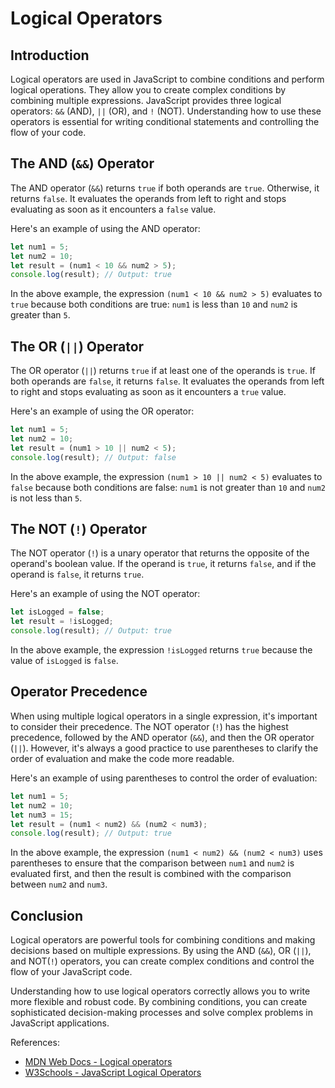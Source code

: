 # Logical Operators

## Introduction

Logical operators are used in JavaScript to combine conditions and perform logical operations. They allow you to create complex conditions by combining multiple expressions. JavaScript provides three logical operators: `&&` (AND), `||` (OR), and `!` (NOT). Understanding how to use these operators is essential for writing conditional statements and controlling the flow of your code.

## The AND (`&&`) Operator

The AND operator (`&&`) returns `true` if both operands are `true`. Otherwise, it returns `false`. It evaluates the operands from left to right and stops evaluating as soon as it encounters a `false` value.

Here's an example of using the AND operator:

```javascript
let num1 = 5;
let num2 = 10;
let result = (num1 < 10 && num2 > 5);
console.log(result); // Output: true
```

In the above example, the expression `(num1 < 10 && num2 > 5)` evaluates to `true` because both conditions are true: `num1` is less than `10` and `num2` is greater than `5`.

## The OR (`||`) Operator

The OR operator (`||`) returns `true` if at least one of the operands is `true`. If both operands are `false`, it returns `false`. It evaluates the operands from left to right and stops evaluating as soon as it encounters a `true` value.

Here's an example of using the OR operator:

```javascript
let num1 = 5;
let num2 = 10;
let result = (num1 > 10 || num2 < 5);
console.log(result); // Output: false
```

In the above example, the expression `(num1 > 10 || num2 < 5)` evaluates to `false` because both conditions are false: `num1` is not greater than `10` and `num2` is not less than `5`.

## The NOT (`!`) Operator

The NOT operator (`!`) is a unary operator that returns the opposite of the operand's boolean value. If the operand is `true`, it returns `false`, and if the operand is `false`, it returns `true`.

Here's an example of using the NOT operator:

```javascript
let isLogged = false;
let result = !isLogged;
console.log(result); // Output: true
```

In the above example, the expression `!isLogged` returns `true` because the value of `isLogged` is `false`.

## Operator Precedence

When using multiple logical operators in a single expression, it's important to consider their precedence. The NOT operator (`!`) has the highest precedence, followed by the AND operator (`&&`), and then the OR operator (`||`). However, it's always a good practice to use parentheses to clarify the order of evaluation and make the code more readable.

Here's an example of using parentheses to control the order of evaluation:

```javascript
let num1 = 5;
let num2 = 10;
let num3 = 15;
let result = (num1 < num2) && (num2 < num3);
console.log(result); // Output: true
```

In the above example, the expression `(num1 < num2) && (num2 < num3)` uses parentheses to ensure that the comparison between `num1` and `num2` is evaluated first, and then the result is combined with the comparison between `num2` and `num3`.

## Conclusion

Logical operators are powerful tools for combining conditions and making decisions based on multiple expressions. By using the AND (`&&`), OR (`||`), and NOT(`!`) operators, you can create complex conditions and control the flow of your JavaScript code.

Understanding how to use logical operators correctly allows you to write more flexible and robust code. By combining conditions, you can create sophisticated decision-making processes and solve complex problems in JavaScript applications.

References:
- [MDN Web Docs - Logical operators](https://developer.mozilla.org/en-US/docs/Web/JavaScript/Reference/Operators/Logical_Operators)
- [W3Schools - JavaScript Logical Operators](https://www.w3schools.com/js/js_operators.asp)